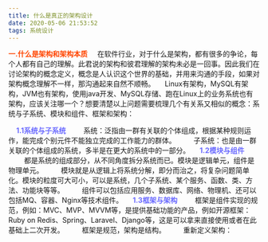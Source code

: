 ```yaml
---
title: 什么是真正的架构设计
date: 2020-05-06 21:53:52
tags: 系统设计
---
```

<b style="color: orangered">一.什么是架构和架构本质</b>
&nbsp;&nbsp;&nbsp;&nbsp;在软件行业，对于什么是架构，都有很多的争论，每个人都有自己的理解。此君说的架构和彼君理解的架构未必是一回事。因此我们在讨论架构的概念定义，概念是人认识这个世界的基础，并用来沟通的手段，如果对架构概念理解不一样，那沟通起来自然不顺畅。
&nbsp;&nbsp;&nbsp;&nbsp;Linux有架构，MySQL有架构，JVM也有架构，使用java开发、MySQL存储、跑在Linux上的业务系统也有架构，应该关注哪一个？想要清楚以上问题需要梳理几个有关系又相似的概念：系统与子系统、模块和组件、框架和架构：
<!-- more -->
&nbsp;&nbsp;&nbsp;&nbsp;<b style="color: #6A6AFF">1.1系统与子系统</b>
&nbsp;&nbsp;&nbsp;&nbsp;&nbsp;&nbsp;&nbsp;&nbsp;系统：泛指由一群有关联的个体组成，根据某种规则运作，能完成个别元件不能独立完成的工作能力的群体。
&nbsp;&nbsp;&nbsp;&nbsp;&nbsp;&nbsp;&nbsp;&nbsp;子系统：也是由一群关联的个体组成的系统，多半是在更大的系统中的一部分。
&nbsp;&nbsp;&nbsp;&nbsp;<b style="color: #6A6AFF">1.2模块与组件</b>
&nbsp;&nbsp;&nbsp;&nbsp;&nbsp;&nbsp;&nbsp;&nbsp;都是系统的组成部分，从不同角度拆分系统而已。模块是逻辑单元，组件是物理单元。
&nbsp;&nbsp;&nbsp;&nbsp;&nbsp;&nbsp;&nbsp;&nbsp;模块就是从逻辑上将系统分解，即分而治之，将复杂问题简单化。模块的粒度可大可小，可以是系统，几个子系统、某个服务、函数、类、方法、功能块等等。
&nbsp;&nbsp;&nbsp;&nbsp;&nbsp;&nbsp;&nbsp;&nbsp;组件可以包括应用服务、数据库、网络、物理机、还可以包括MQ、容器、Nginx等技术组件。
&nbsp;&nbsp;&nbsp;&nbsp;<b style="color: #6A6AFF">1.3框架与架构</b>
&nbsp;&nbsp;&nbsp;&nbsp;&nbsp;&nbsp;&nbsp;&nbsp;框架是组件实现的规范，例如：MVC、MVP、MVVM等，是提供基础功能的产品，例如开源框架：Ruby on Redis、Spring、Laravel、Django等，这是可以拿来直接使用或者在此基础上二次开发。
&nbsp;&nbsp;&nbsp;&nbsp;&nbsp;&nbsp;&nbsp;&nbsp;框架是规范，架构是结构。
&nbsp;&nbsp;&nbsp;&nbsp;&nbsp;&nbsp;&nbsp;&nbsp;重新定义架构：